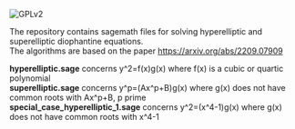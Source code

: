 ![GPLv2][]

[GPLv2]: https://img.shields.io/badge/license-GPLv2-lightgrey.svg

The repository contains sagemath files for solving hyperelliptic and superelliptic diophantine equations.<br/>
The algorithms are based on the paper https://arxiv.org/abs/2209.07909

**hyperelliptic.sage** concerns y^2=f(x)g(x) where f(x) is a cubic or quartic polynomial<br/>
**superelliptic.sage** concerns y^p=(Ax^p+B)g(x) where g(x) does not have common roots with Ax^p+B, p prime<br/>
**special_case_hyperelliptic_1.sage** concerns y^2=(x^4-1)g(x) where g(x) does not have common roots with x^4-1<br/>

